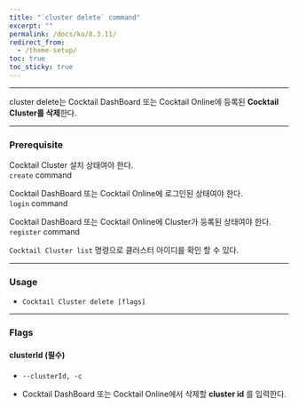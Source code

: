 ```yaml
---
title: "`cluster delete` command"
excerpt: ""
permalink: /docs/ko/8.3.11/
redirect_from:
  - /theme-setup/
toc: true
toc_sticky: true
---
```


---
cluster delete는 Cocktail DashBoard 또는 Cocktail Online에 등록된 **Cocktail Cluster를 삭제**한다. 

---

### Prerequisite
Cocktail Cluster 설치 상태여야 한다.  
`create` command 

Cocktail DashBoard 또는 Cocktail Online에 로그인된 상태여야 한다.  
`login` command 

Cocktail DashBoard 또는 Cocktail Online에 Cluster가 등록된 상태여야 한다.  
`register` command 

`Cocktail Cluster list` 명령으로 클러스터 아이디를 확인 할 수 있다.

----
### Usage

* `Cocktail Cluster delete [flags]`

----
### Flags

#### clusterId (필수)

* `--clusterId, -c`

* Cocktail DashBoard 또는 Cocktail Online에서 삭제할 **cluster id** 를 입력한다.
